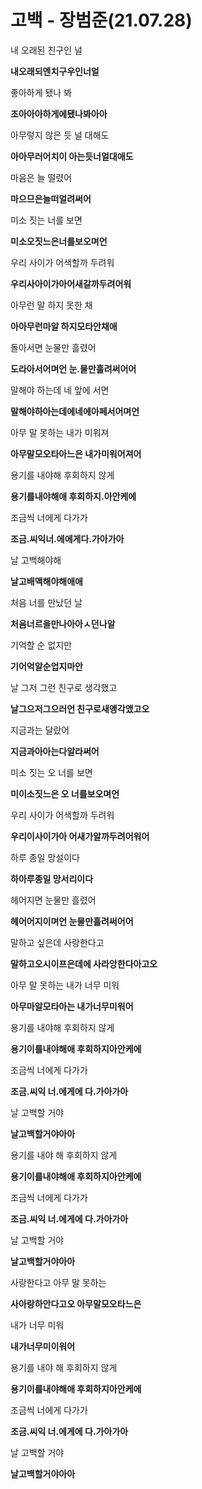 # 고백 - 장범준(21.07.28)

내 오래된 친구인 널

**내오래되엔치구우인너얼**

좋아하게 됐나 봐

**조아아아하게에됐나봐아아**

아무렇지 않은 듯 널 대해도

**아아무러어치이 아는듯너얼대애도**

마음은 늘 떨렸어

**마으므은늘떠얼려써어**

미소 짓는 너를 보면

**미소오짓느은너를보오며언**

우리 사이가 어색할까 두려워

**우리사아이가아어새갈까두려어워**

아무런 말 하지 못한 채

**아아무런마알 하지모타안채애**

돌아서면 눈물만 흘렸어

**도라아서어며언 눈.물만흘려써어어**

말해야 하는데 네 앞에 서면

**말해야하아는데에네에아페서어며언**

아무 말 못하는 내가 미워져

**아무말모오타아느은 내가미워어져어**

용기를 내야해 후회하지 않게

**용기를내야해애 후회하지.아안케에**

조금씩 너에게 다가가

**조금.씨익너.에에게다.가아가아**

날 고백해야해

**날고배액해야해애애**



처음 너를 만났던 날

**처음너르을만나아아ㅅ던나알**

기억할 순 없지만

**기어억알순업지마안**

날 그저 그런 친구로 생각했고

**날그으저그으러언 친구로새앵각앴고오**

지금과는 달랐어

**지금과아아는다알라써어**

미소 짓는 오 너를 보면

**미이소짓느은 오 너를보오며언**

우리 사이가 어색할까 두려워

**우리이사이가아 어새가알까두려어워어**

하루 종일 망설이다

**하아루종일 망서리이다**

헤어지면 눈물만 흘렸어

**헤어어지이며언 눈물만흘려써어어**

말하고 싶은데 사랑한다고

**말하고오시이프은데에 사라앙한다아고오**

아무 말 못하는 내가 너무 미워

**아무마알모타아는 내가너무미워어**

용기를 내야해 후회하지 않게

**용기이를내야해애 후회하지아안케에**

조금씩 너에게 다가가

**조금.씨익 너.에게에 다.가아가아**

날 고백할 거야

**날고백할거야아아**

용기를 내야 해 후회하지 않게

**용기이를내야해애 후회하지아안케에**

조금씩 너에게 다가가

**조금.씨익 너.에게에 다.가아가아**

날 고백할 거야

**날고백할거야아아**

사랑한다고 아무 말 못하는

**사아랑하안다고오 아무말모오타느은**

내가 너무 미워

**내가너무미이워어**

용기를 내야 해 후회하지 않게

**용기이를내야해애 후회하지아안케에**

조금씩 너에게 다가가

**조금.씨익 너.에게에 다.가아가아**

날 고백할 거야 

**날고백할거야아아**